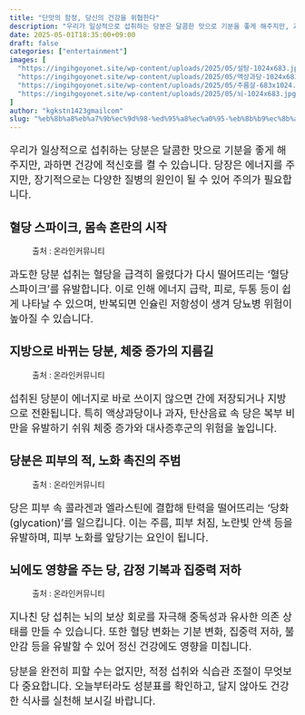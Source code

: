 ```yaml
---
title: "단맛의 함정, 당신의 건강을 위협한다"
description: "우리가 일상적으로 섭취하는 당분은 달콤한 맛으로 기분을 좋게 해주지만, 과하면 건강에 적신호를 켤 수 있습니다. 당장은 에너지를 주지만, 장기적으로는 다양한 질병의 원인이 될 수 있어 주의가 필요합니다."
date: 2025-05-01T18:35:00+09:00
draft: false
categories: ["entertainment"]
images: [
  "https://ingihgoyonet.site/wp-content/uploads/2025/05/설탕-1024x683.jpg"
  "https://ingihgoyonet.site/wp-content/uploads/2025/05/액상과당-1024x683.jpg"
  "https://ingihgoyonet.site/wp-content/uploads/2025/05/주름살-683x1024.jpg"
  "https://ingihgoyonet.site/wp-content/uploads/2025/05/뇌-1024x683.jpg"
]
author: "kgkstn1423gmailcom"
slug: "%eb%8b%a8%eb%a7%9b%ec%9d%98-%ed%95%a8%ec%a0%95-%eb%8b%b9%ec%8b%a0%ec%9d%98-%ea%b1%b4%ea%b0%95%ec%9d%84-%ec%9c%84%ed%98%91%ed%95%9c%eb%8b%a4"
---
```


<p style="font-size:18px">우리가 일상적으로 섭취하는 당분은 달콤한 맛으로 기분을 좋게 해주지만, 과하면 건강에 적신호를 켤 수 있습니다. 당장은 에너지를 주지만, 장기적으로는 다양한 질병의 원인이 될 수 있어 주의가 필요합니다.</p> <h2 >혈당 스파이크, 몸속 혼란의 시작</h2> <figure ><img src="https://ingihgoyonet.site/wp-content/uploads/2025/05/설탕-1024x683.jpg" alt="" style="aspect-ratio:16/9;object-fit:cover"/><figcaption >출처 : 온라인커뮤니티</figcaption></figure> <p style="font-size:18px">과도한 당분 섭취는 혈당을 급격히 올렸다가 다시 떨어뜨리는 ‘혈당 스파이크’를 유발합니다. 이로 인해 에너지 급락, 피로, 두통 등이 쉽게 나타날 수 있으며, 반복되면 인슐린 저항성이 생겨 당뇨병 위험이 높아질 수 있습니다.</p> <h2 >지방으로 바뀌는 당분, 체중 증가의 지름길</h2> <figure ><img src="https://ingihgoyonet.site/wp-content/uploads/2025/05/액상과당-1024x683.jpg" alt="" style="aspect-ratio:16/9;object-fit:cover"/><figcaption >출처 : 온라인커뮤니티</figcaption></figure> <p style="font-size:18px">섭취된 당분이 에너지로 바로 쓰이지 않으면 간에 저장되거나 지방으로 전환됩니다. 특히 액상과당이나 과자, 탄산음료 속 당은 복부 비만을 유발하기 쉬워 체중 증가와 대사증후군의 위험을 높입니다.</p> <h2 >당분은 피부의 적, 노화 촉진의 주범</h2> <figure ><img src="https://ingihgoyonet.site/wp-content/uploads/2025/05/주름살-683x1024.jpg" alt="" style="aspect-ratio:16/9;object-fit:cover"/><figcaption >출처 : 온라인커뮤니티</figcaption></figure> <p style="font-size:18px">당은 피부 속 콜라겐과 엘라스틴에 결합해 탄력을 떨어뜨리는 ‘당화(glycation)’를 일으킵니다. 이는 주름, 피부 처짐, 노란빛 안색 등을 유발하며, 피부 노화를 앞당기는 요인이 됩니다.</p> <h2 >뇌에도 영향을 주는 당, 감정 기복과 집중력 저하</h2> <figure ><img src="https://ingihgoyonet.site/wp-content/uploads/2025/05/뇌-1024x683.jpg" alt="" style="aspect-ratio:16/9;object-fit:cover"/><figcaption >출처 : 온라인커뮤니티</figcaption></figure> <p style="font-size:18px">지나친 당 섭취는 뇌의 보상 회로를 자극해 중독성과 유사한 의존 상태를 만들 수 있습니다. 또한 혈당 변화는 기분 변화, 집중력 저하, 불안감 등을 유발할 수 있어 정신 건강에도 영향을 미칩니다.</p> <p style="font-size:18px">당분을 완전히 피할 수는 없지만, 적정 섭취와 식습관 조절이 무엇보다 중요합니다. 오늘부터라도 성분표를 확인하고, 달지 않아도 건강한 식사를 실천해 보시길 바랍니다.</p>